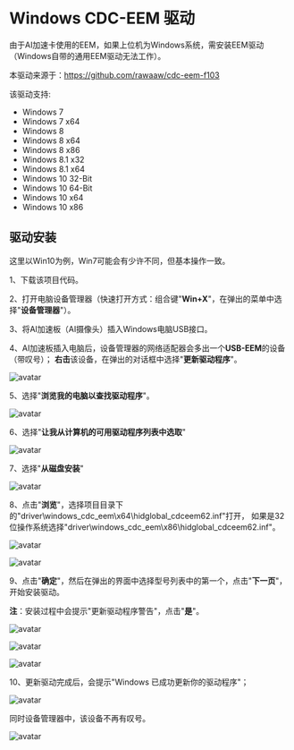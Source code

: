 # Windows CDC-EEM 驱动
由于AI加速卡使用的EEM，如果上位机为Windows系统，需安装EEM驱动（Windows自带的通用EEM驱动无法工作）。

本驱动来源于：https://github.com/rawaaw/cdc-eem-f103

该驱动支持:
- Windows 7
- Windows 7 x64
- Windows 8
- Windows 8 x64
- Windows 8 x86
- Windows 8.1 x32
- Windows 8.1 x64
- Windows 10 32-Bit
- Windows 10 64-Bit
- Windows 10 x64
- Windows 10 x86

## 驱动安装
这里以Win10为例，Win7可能会有少许不同，但基本操作一致。

1、下载该项目代码。

2、打开电脑设备管理器（快速打开方式：组合键"**Win+X**"，在弹出的菜单中选择"**设备管理器**"）。

3、将AI加速板（AI摄像头）插入Windows电脑USB接口。

4、AI加速板插入电脑后，设备管理器的网络适配器会多出一个**USB-EEM**的设备（带叹号）；
**右击**该设备，在弹出的对话框中选择"**更新驱动程序**"。

![avatar](screenshot/设备管理器1.png)

5、选择"**浏览我的电脑以查找驱动程序**"。

![avatar](screenshot/更新驱动程序1.png)

6、选择"**让我从计算机的可用驱动程序列表中选取**"

![avatar](screenshot/更新驱动程序2.png)

7、选择"**从磁盘安装**"

![avatar](screenshot/更新驱动程序3.png)

8、点击"**浏览**"，选择项目目录下的"driver\windows_cdc_eem\x64\hidglobal_cdceem62.inf"打开，
如果是32位操作系统选择"driver\windows_cdc_eem\x86\hidglobal_cdceem62.inf"。

![avatar](screenshot/更新驱动程序4.png)

![avatar](screenshot/更新驱动程序5.png)

9、点击"**确定**"，然后在弹出的界面中选择型号列表中的第一个，点击"**下一页**"，开始安装驱动。

**注**：安装过程中会提示"更新驱动程序警告"，点击"**是**"。

![avatar](screenshot/更新驱动程序6.png)

![avatar](screenshot/更新驱动程序7.png)

![avatar](screenshot/更新驱动程序8.png)

10、更新驱动完成后，会提示"Windows 已成功更新你的驱动程序"；

![avatar](screenshot/更新驱动程序9.png)

同时设备管理器中，该设备不再有叹号。

![avatar](screenshot/设备管理器2.png)
